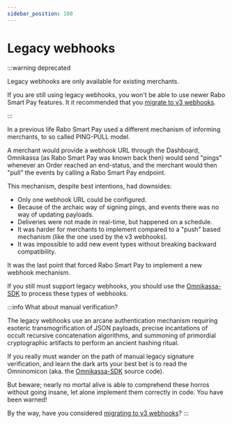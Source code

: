 ```yaml
---
sidebar_position: 100
---
```


# Legacy webhooks

:::warning deprecated

Legacy webhooks are only available for existing merchants.

If you are still using legacy webhooks, you won't be able to use newer Rabo Smart Pay features. It it recommended that
you [migrate to v3 webhooks](./migrating-to-v3-webhooks.md).

:::

In a previous life Rabo Smart Pay used a different mechanism of informing merchants, to so called PING-PULL model.

A merchant would provide a webhook URL through the Dashboard, Omnikassa (as Rabo Smart Pay was known back then) would
send "pings" whenever an Order reached an end-status, and the merchant would then "pull" the events by calling a Rabo
Smart Pay endpoint.

This mechanism, despite best intentions, had downsides:
- Only one webhook URL could be configured.
- Because of the archaic way of signing pings, and events there was no way of updating payloads.
- Deliveries were not made in real-time, but happened on a schedule.
- It was harder for merchants to implement compared to a "push" based mechanism (like the one used by the v3 webhooks).
- It was impossible to add new event types without breaking backward compatibility.

It was the last point that forced Rabo Smart Pay to implement a new webhook mechanism.

If you still must support legacy webhooks, you should use the [Omnikassa-SDK](#) to process these types of
webhooks.

:::info What about manual verification?

The legacy webhooks use an arcane authentication mechanism requiring esoteric transmogrification of JSON payloads,
precise incantations of occult recursive concatenation algorithms, and summoning of primordial cryptographic artifacts
to perform an ancient hashing ritual.

If you really must wander on the path of manual legacy signature verification, and learn the dark arts your best bet is
to read the Omninomicon (aka. the [Omnikassa-SDK](#) source code).

But beware; nearly no mortal alive is able to comprehend these horros without going insane, let alone implement them
correctly in code. You have been warned!

By the way, have you considered [migrating to v3 webhooks](./migrating-to-v3-webhooks.md)?
:::
